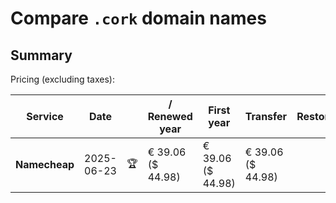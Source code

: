 # Compare `.cork` domain names

## Summary

Pricing (excluding taxes):

| Service | Date |  | / Renewed year | First year | Transfer | Restoration |
|--|--|--|--|--|--|--|
| **Namecheap** | 2025-06-23 | 🏆 | € 39.06<br>($ 44.98) | € 39.06<br>($ 44.98) | € 39.06<br>($ 44.98) |  |
